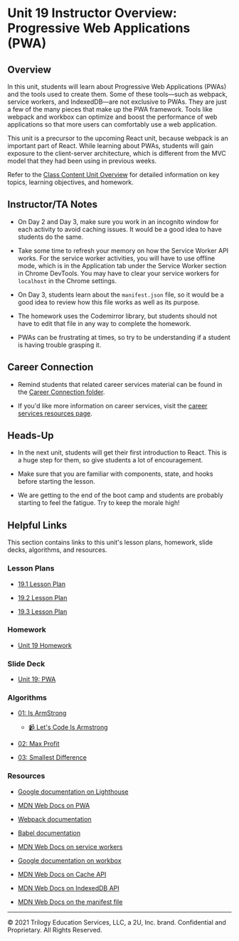 # Unit 19 Instructor Overview: Progressive Web Applications (PWA)

## Overview

In this unit, students will learn about Progressive Web Applications (PWAs) and the tools used to create them. Some of these tools&mdash;such as webpack, service workers, and IndexedDB&mdash;are not exclusive to PWAs. They are just a few of the many pieces that make up the PWA framework. Tools like webpack and workbox can optimize and boost the performance of web applications so that more users can comfortably use a web application.

This unit is a precursor to the upcoming React unit, because webpack is an important part of React. While learning about PWAs, students will gain exposure to the client-server architecture, which is different from the MVC model that they had been using in previous weeks.

Refer to the [Class Content Unit Overview](../../../01-Class-Content/19-PWA/README.md) for detailed information on key topics, learning objectives, and homework.

## Instructor/TA Notes

* On Day 2 and Day 3, make sure you work in an incognito window for each activity to avoid caching issues. It would be a good idea to have students do the same.

* Take some time to refresh your memory on how the Service Worker API works. For the service worker activities, you will have to use offline mode, which is in the Application tab under the Service Worker section in Chrome DevTools. You may have to clear your service workers for `localhost` in the Chrome settings.

* On Day 3, students learn about the `manifest.json` file, so it would be a good idea to review how this file works as well as its purpose.

* The homework uses the Codemirror library, but students should not have to edit that file in any way to complete the homework.

* PWAs can be frustrating at times, so try to be understanding if a student is having trouble grasping it.

## Career Connection

* Remind students that related career services material can be found in the [Career Connection folder](../../../01-Class-Content/19-PWA/04-Career-Connection/README.md).

* If you'd like more information on career services, visit the [career services resources page](https://careernetwork.2u.com/?utm_medium=Academics&utm_source=boot_camp/).

## Heads-Up

* In the next unit, students will get their first introduction to React. This is a huge step for them, so give students a lot of encouragement.

* Make sure that you are familiar with components, state, and hooks before starting the lesson.

* We are getting to the end of the boot camp and students are probably starting to feel the fatigue. Try to keep the morale high!

## Helpful Links

This section contains links to this unit's lesson plans, homework, slide decks, algorithms, and resources.

### Lesson Plans

  * [19.1 Lesson Plan](./01-Day_Webpack/19.1-LESSON-PLAN.md)

  * [19.2 Lesson Plan](./02-Day_Workbox/19.2-LESSON-PLAN.md)

  * [19.3 Lesson Plan](./03-Day_IndexedDB/19.3-LESSON-PLAN.md)

### Homework

  * [Unit 19 Homework](../../../01-Class-Content/19-PWA/02-Homework)

### Slide Deck

  * [Unit 19: PWA](https://docs.google.com/presentation/d/1mkVX8q7pIQM6giW6ArxB2pjAYFCp2BpjIu1x7MDR6dE/edit?usp=sharing)

### Algorithms

  * [01: Is ArmStrong](../../../01-Class-Content/19-PWA/03-Algorithms/01-is-armstrong/)

    * [📹 Let's Code Is Armstrong](https://2u-20.wistia.com/medias/qpq5grsk37)

  * [02: Max Profit](../../../01-Class-Content/19-PWA/03-Algorithms/02-max-profit/)

  * [03: Smallest Difference](../../../01-Class-Content/19-PWA/03-Algorithms/03-smallest-difference/)

### Resources

* [Google documentation on Lighthouse](https://developers.google.com/web/tools/lighthouse)

* [MDN Web Docs on PWA](https://developer.mozilla.org/en-US/docs/Web/Progressive_web_apps)

* [Webpack documentation](https://webpack.js.org/concepts/)

* [Babel documentation](https://babeljs.io/)

* [MDN Web Docs on service workers](https://developer.mozilla.org/en-US/docs/Web/API/Service_Worker_API)

* [Google documentation on workbox](https://developers.google.com/web/tools/workbox)

* [MDN Web Docs on Cache API](https://developer.mozilla.org/en-US/docs/Web/API/Cache)

* [MDN Web Docs on IndexedDB API](https://developer.mozilla.org/en-US/docs/Web/API/IndexedDB_API)

* [MDN Web Docs on the manifest file](https://developer.mozilla.org/en-US/docs/Mozilla/Add-ons/WebExtensions/manifest.json)

---
© 2021 Trilogy Education Services, LLC, a 2U, Inc. brand. Confidential and Proprietary. All Rights Reserved.
